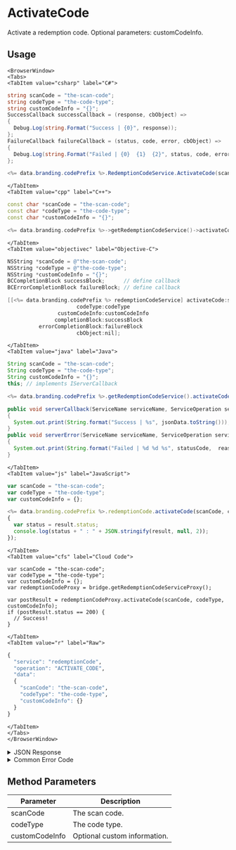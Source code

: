 # ActivateCode

Activate a redemption code. Optional parameters: customCodeInfo.


<PartialServop service_name="redemptionCode" operation_name="ACTIVATE_CODE" />

## Usage

```mdx-code-block
<BrowserWindow>
<Tabs>
<TabItem value="csharp" label="C#">
```

```csharp
string scanCode = "the-scan-code";
string codeType = "the-code-type";
string customCodeInfo = "{}";
SuccessCallback successCallback = (response, cbObject) =>
{
  Debug.Log(string.Format("Success | {0}", response));
};
FailureCallback failureCallback = (status, code, error, cbObject) =>
{
  Debug.Log(string.Format("Failed | {0}  {1}  {2}", status, code, error));
};

<%= data.branding.codePrefix %>.RedemptionCodeService.ActivateCode(scanCode, codeType, customCodeInfo, successCallback, failureCallback);
```

```mdx-code-block
</TabItem>
<TabItem value="cpp" label="C++">
```

```cpp
const char *scanCode = "the-scan-code";
const char *codeType = "the-code-type";
const char *customCodeInfo = "{}";

<%= data.branding.codePrefix %>->getRedemptionCodeService()->activateCode(scanCode, codeType, customCodeInfo, this);
```

```mdx-code-block
</TabItem>
<TabItem value="objectivec" label="Objective-C">
```

```objectivec
NSString *scanCode = @"the-scan-code";
NSString *codeType = @"the-code-type";
NSString *customCodeInfo = "{}";
BCCompletionBlock successBlock;      // define callback
BCErrorCompletionBlock failureBlock; // define callback

[[<%= data.branding.codePrefix %> redemptionCodeService] activateCode:scanCode
                      codeType:codeType
                customCodeInfo:customCodeInfo
               completionBlock:successBlock
          errorCompletionBlock:failureBlock
                      cbObject:nil];
```

```mdx-code-block
</TabItem>
<TabItem value="java" label="Java">
```

```java
String scanCode = "the-scan-code";
String codeType = "the-code-type";
String customCodeInfo = "{}";
this; // implements IServerCallback

<%= data.branding.codePrefix %>.getRedemptionCodeService().activateCode(scanCode, codeType, customCodeInfo, this);

public void serverCallback(ServiceName serviceName, ServiceOperation serviceOperation, JSONObject jsonData)
{
  System.out.print(String.format("Success | %s", jsonData.toString()));
}
public void serverError(ServiceName serviceName, ServiceOperation serviceOperation, int statusCode, int reasonCode, String jsonError)
{
  System.out.print(String.format("Failed | %d %d %s", statusCode,  reasonCode, jsonError.toString()));
}
```

```mdx-code-block
</TabItem>
<TabItem value="js" label="JavaScript">
```

```javascript
var scanCode = "the-scan-code";
var codeType = "the-code-type";
var customCodeInfo = {};

<%= data.branding.codePrefix %>.redemptionCode.activateCode(scanCode, codeType, customCodeInfo, result =>
{
  var status = result.status;
  console.log(status + " : " + JSON.stringify(result, null, 2));
});
```

```mdx-code-block
</TabItem>
<TabItem value="cfs" label="Cloud Code">
```

```cfscript
var scanCode = "the-scan-code";
var codeType = "the-code-type";
var customCodeInfo = {};
var redemptionCodeProxy = bridge.getRedemptionCodeServiceProxy();

var postResult = redemptionCodeProxy.activateCode(scanCode, codeType, customCodeInfo);
if (postResult.status == 200) {
  // Success!
}
```

```mdx-code-block
</TabItem>
<TabItem value="r" label="Raw">
```

```r
{
  "service": "redemptionCode",
  "operation": "ACTIVATE_CODE",
  "data":
  {
    "scanCode": "the-scan-code",
    "codeType": "the-code-type",
    "customCodeInfo": {}
  }
}
```

```mdx-code-block
</TabItem>
</Tabs>
</BrowserWindow>
```

<details>
<summary>JSON Response</summary>

```json
{
  "data": {
    "gameId": "23782",
    "scanCode": "a-scan-code",
    "codeType": "ct",
    "redemptionCodeId": "7379b058-8669-4199-b4bb-712f1e77ea8e",
    "version": 2,
    "codeState": "Available",
    "customCodeInfo": {},
    "customRedemptionInfo": {},
    "redeemedByProfileId": null,
    "redeemedByProfileName": null,
    "invalidationReason": null,
    "createdAt": 1655483646387,
    "activatedAt": 1655483664964,
    "redeemedAt": null,
    "invalidatedAt": null,
    "updatedAt": 1655483646387
  },
  "status": 200
}
```
</details>

<details>
<summary>Common Error Code</summary>

### Status Codes
Code | Name | Description
---- | ---- | -----------
40399 | REDEMPTION_CODE_TYPE_NOT_FOUND | The specified code type was not found
40395 | REDEMPTION_CODE_NOT_FOUND | The specified code was not found
40397 | REDEMPTION_CODE_ACTIVE | Redemption code already activated
40400 | REDEMPTION_CODE_INVALID | Redemption code invalid
40753 | REDEMPTION_CODE_TYPE_DISABLED | Invalid code. Redemption code type has been disabled

</details>


## Method Parameters
Parameter | Description
--------- | -----------
scanCode | The scan code.
codeType | The code type.
customCodeInfo | Optional custom information.



